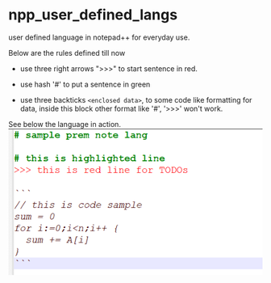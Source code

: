 # npp_user_defined_langs
user defined language in notepad++ for everyday use.

Below are the rules defined till now 

- use three right arrows ">>>" to start sentence in red.

- use hash '#' to put a sentence in green

- use three backticks ``` <enclosed data> ```, to some code like formatting for data, inside this block other format like '#', '>>>' won't work.

See below the language in action.
![Alt text](prem_note.png?raw=true "Prem Note")